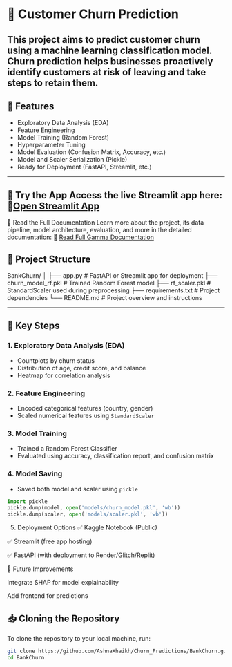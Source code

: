 # 💼 Customer Churn Prediction

This project aims to predict customer churn using a machine learning classification model. Churn prediction helps businesses proactively identify customers at risk of leaving and take steps to retain them.
---


## 🚀 Features

- Exploratory Data Analysis (EDA)
- Feature Engineering
- Model Training (Random Forest)
- Hyperparameter Tuning
- Model Evaluation (Confusion Matrix, Accuracy, etc.)
- Model and Scaler Serialization (Pickle)
- Ready for Deployment (FastAPI, Streamlit, etc.)


---
🚀 Try the App
Access the live Streamlit app here:
🔗[Open Streamlit App](https://churnpredictions-createdbyashna.streamlit.app)
---
📄 Read the Full Documentation
Learn more about the project, its data pipeline, model architecture, evaluation, and more in the detailed documentation:
📘 [Read Full Gamma Documentation](https://bank-customer-churn-pred-8tjb9fk.gamma.site/)

## 📁 Project Structure
BankChurn/
│
├── app.py # FastAPI or Streamlit app for deployment
├── churn_model_rf.pkl # Trained Random Forest model
├── rf_scaler.pkl # StandardScaler used during preprocessing
├── requirements.txt # Project dependencies
└── README.md # Project overview and instructions


---

## 📌 Key Steps

### 1. Exploratory Data Analysis (EDA)

- Countplots by churn status
- Distribution of age, credit score, and balance
- Heatmap for correlation analysis

### 2. Feature Engineering

- Encoded categorical features (country, gender)
- Scaled numerical features using `StandardScaler`

### 3. Model Training

- Trained a Random Forest Classifier
- Evaluated using accuracy, classification report, and confusion matrix

### 4. Model Saving

- Saved both model and scaler using `pickle`

```python
import pickle
pickle.dump(model, open('models/churn_model.pkl', 'wb'))
pickle.dump(scaler, open('models/scaler.pkl', 'wb'))
```
5. Deployment Options
✅ Kaggle Notebook (Public)

✅ Streamlit (free app hosting)

✅ FastAPI (with deployment to Render/Glitch/Replit)

🚀 Future Improvements

Integrate SHAP for model explainability

Add frontend for predictions

## 📥 Cloning the Repository

To clone the repository to your local machine, run:

```bash
git clone https://github.com/AshnaXhaikh/Churn_Predictions/BankChurn.git
cd BankChurn
```


